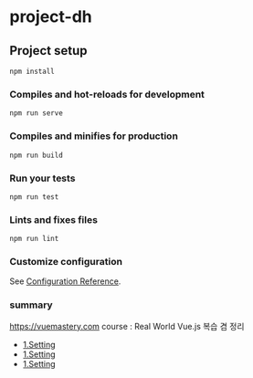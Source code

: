 # project-dh

## Project setup
```
npm install
```

### Compiles and hot-reloads for development
```
npm run serve
```

### Compiles and minifies for production
```
npm run build
```

### Run your tests
```
npm run test
```

### Lints and fixes files
```
npm run lint
```

### Customize configuration
See [Configuration Reference](https://cli.vuejs.org/config/).

### summary

https://vuemastery.com course : Real World Vue.js 복습 겸 정리

- [1.Setting](../summary/1.Setting.md)
- [1.Setting](/summary/1.Setting.md)
- [1.Setting](summary/1.Setting.md)
